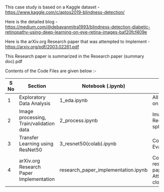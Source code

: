 This case study is based on a Kaggle dataset - https://www.kaggle.com/c/aptos2019-blindness-detection/

Here is the detailed blog - https://medium.com/@debayanmitra1993/blindness-detection-diabetic-retinopathy-using-deep-learning-on-eye-retina-images-baf20fcf409e

Here is the arXiv.org Research paper that was attempted to Implement - https://arxiv.org/pdf/2003.02261.pdf

This Research paper is summarized in the Research paper (summary doc).pdf

Contents of the Code Files are given below :-

| S No | Section  | Notebook (.ipynb) | Description | 
| ----  | --------- | --------- | --------- |
| 1 | Exploratory Data Analysis | 1_eda.ipynb | All Data Analysis & Insights on Images and classes |
| 2 | Image processing, Train/validation data | 2_process.ipynb | Image Resizing,preprocessing,data splitting |
| 3 | Transfer Learning using ResNet50 | 3_resnet50(colab).ipynb | Complete Model and Evaluation |
| 4 | arXiv.org Research Paper Implementation | research_paper_implementation.ipynb | Complete Summary of the reseach paper in Research paper (summary doc).pdf, Attempt to replicate as close as possible |
